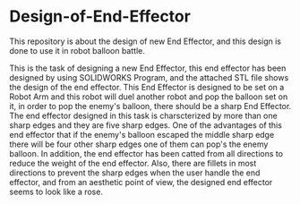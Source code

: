 # Design-of-End-Effector
This repository is about the design of new End Effector, and this design is done to use it in robot balloon battle.

This is the task of designing a new End Effector, this end effector has been designed by using SOLIDWORKS Program, and the attached STL 
file shows the design of the end effector. This End Effector is designed to be set on a Robot Arm and this robot will duel another robot
and pop the balloon set on it, in order to pop the enemy's balloon, there should be a sharp End Effector. The end effector designed in 
this task is charscterized by more than one sharp edges and they are five sharp edges. One of the advantages of this end effector that if
the enemy's balloon escaped the middle sharp edge there will be four other sharp edges one of them can pop's the enemy balloon. In addition,
the end effector has been catted from all directions to reduce the weight of the end effector. Also, there are fillets in most directions
to prevent the sharp edges when the user handle the end effector, and from an aesthetic point of view, the designed end effector seems to 
look like a rose.
